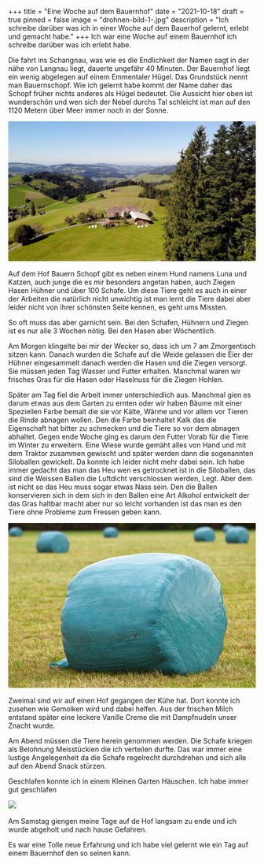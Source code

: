 +++
title = "Eine Woche auf dem Bauernhof"
date = "2021-10-18"
draft = true
pinned = false
image = "drohnen-bild-1-.jpg"
description = "Ich schreibe darüber was ich in einer Woche auf dem Bauerhof gelernt, erlebt und gemacht habe."
+++
Ich war eine Woche auf einem Bauernhof ich schreibe darüber was ich erlebt habe.

Die fahrt ins Schangnau, was wie es die Endlichkeit der Namen sagt in der nähe von Langnau liegt, dauerte ungefähr 40 Minuten. Der Bauernhof liegt ein wenig abgelegen auf einem Emmentaler Hügel. Das Grundstück nennt man Bauernschopf. Wie ich gelernt habe kommt der Name daher das Schopf früher nichts anderes als Hügel bedeutet. Die Aussicht hier oben ist wunderschön und wen sich der Nebel durchs Tal schleicht ist man auf den 1120 Metern über Meer immer noch in der Sonne.

![](drohnen-bild-1-.jpg)

Auf dem Hof Bauern Schopf gibt es neben einem Hund namens Luna und Katzen, auch junge die es mir besonders angetan haben, auch Ziegen Hasen Hühner und über 100 Schafe. Um diese Tiere geht es auch in einer der Arbeiten die natürlich nicht unwichtig ist man lernt die Tiere dabei aber leider nicht von ihrer schönsten Seite kennen, es geht ums Missten.

So oft muss das aber garnicht sein. Bei den Schafen, Hühnern und Ziegen ist es nur alle 3 Wochen nötig. Bei den Hasen aber Wöchentlich. 

Am Morgen klingelte bei mir der Wecker so, dass ich um 7 am Zmorgentisch sitzen kann. Danach wurden die Schafe auf die Weide gelassen die Eier der Hühner eingesammelt danach werden die Hasen und die Ziegen versorgt. Sie müssen jeden Tag Wasser und Futter erhalten. Manchmal waren wir frisches Gras für die Hasen oder Haselnuss für die Ziegen Hohlen.

Später am Tag fiel die Arbeit immer unterschiedlich aus. Manchmal gien es darum etwas aus dem Garten zu ernten oder wir haben Bäume mit einer Speziellen Farbe bemalt die sie vor Kälte, Wärme und vor allem vor Tieren die Rinde abnagen wollen. Den die Farbe beinhaltet Kalk das die Eigenschaft hat bitter zu schmecken und die Tiere so vor dem abnagen abhaltet. Gegen ende Woche ging es darum den Futter Vorab für die Tiere im Winter zu erweitern. Eine Wiese wurde gemäht alles von Hand und mit dem Traktor zusammen gewischt und später werden dann die sogenannten Siloballen gewickelt. Da konnte ich leider nicht mehr dabei sein. Ich habe immer gedacht das man das Heu wen es getrocknet ist in die Siloballen, das sind die Weissen Ballen die Luftdicht verschlossen werden, Legt. Aber dem ist nicht so das Heu muss sogar etwas Nass sein. Den die Ballen konservieren sich in dem sich in den Ballen eine Art Alkohol entwickelt der das Gras haltbar macht aber nur so leicht vorhanden ist das man es den Tiere ohne Probleme zum Fressen geben kann.

![](silage-silageballen-folie.jpg)

Zweimal sind wir auf einen Hof gegangen der Kühe hat. Dort konnte ich zusehen wie Gemolken wird und dabei helfen. Aus der frischen Milch entstand später eine leckere Vanille Creme die mit Dampfnudeln unser Znacht wurde.

Am Abend müssen die Tiere herein genommen werden. Die Schafe kriegen als Belohnung Meisstückien die ich verteilen durfte. Das war immer eine lustige Angelegenheit da die Schafe regelrecht durchdrehen und sich alle auf den Abend Snack stürzen.

Geschlafen konnte ich in einem Kleinen Garten Häuschen. Ich habe immer gut geschlafen

![](häuschen.jpg)

Am Samstag giengen meine Tage auf de Hof langsam zu ende und ich wurde abgeholt und nach hause Gefahren.

Es war eine Tolle neue Erfahrung und ich habe viel gelernt wie ein Tag auf einem Bauernhof den so seinen kann.